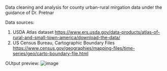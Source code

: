 Data cleaning and analysis for county urban-rural mirgation data under the guidance of Dr. Pretnar     

Data sources: 
1. USDA Atlas dataset
https://www.ers.usda.gov/data-products/atlas-of-rural-and-small-town-america/download-the-data/
2. US Census Bureau, Cartographic Boundary Files
https://www.census.gov/geographies/mapping-files/time-series/geo/carto-boundary-file.html     

OUtput preview:
![image](https://github.com/Zanzao-Chen/Migration/assets/131998534/a6c68a00-95f7-4509-8c5b-f881dfc744a7)

